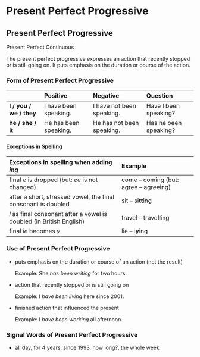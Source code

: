 # Present Perfect Progressive

## Present Perfect Progressive

Present Perfect Continuous

The present perfect progressive expresses an action that recently stopped or is still going on. It puts emphasis on the duration or course of the action.

### Form of Present Perfect Progressive

|  | Positive | Negative | Question |
| :--- | :--- | :--- | :--- |
| **I / you / we / they** | I have been speaking. | I have not been speaking. | Have I been speaking? |
| **he / she / it** | He has been speaking. | He has not been speaking. | Has he been speaking? |

#### Exceptions in Spelling

| Exceptions in spelling when adding _ing_ | Example |
| :--- | :--- |
| final _e_ is dropped \(but: _ee_ is not changed\) | come – coming \(but: agree – agreeing\) |
| after a short, stressed vowel, the final consonant is doubled | sit – si**tt**ing |
| _l_ as final consonant after a vowel is doubled \(in British English\) | travel – trave**ll**ing |
| final _ie_ becomes _y_ | lie – l**y**ing |

### Use of Present Perfect Progressive

* puts emphasis on the duration or course of an action \(not the result\)

  Example: She _has been writing_ for two hours.

* action that recently stopped or is still going on

  Example: I _have been living_ here since 2001.

* finished action that influenced the present

  Example: I _have been working_ all afternoon.

### Signal Words of Present Perfect Progressive

* all day, for 4 years, since 1993, how long?, the whole week

